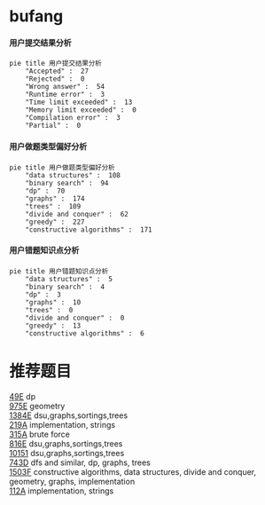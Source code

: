 # bufang

<!-- tabs:start -->



#### **用户提交结果分析**

```mermaid
pie title 用户提交结果分析
    "Accepted" :  27
    "Rejected" :  0
    "Wrong answer" :  54
    "Runtime error" :  3
    "Time limit exceeded" :  13
    "Memory limit exceeded" :  0
    "Compilation error" :  3
    "Partial" :  0
```

#### **用户做题类型偏好分析**

```mermaid
pie title 用户做题类型偏好分析
    "data structures" :  108
    "binary search" :  94
    "dp" :  70
    "graphs" :  174
    "trees" :  109
    "divide and conquer" :  62
    "greedy" :  227
    "constructive algorithms" :  171
```
#### **用户错题知识点分析**

```mermaid
pie title 用户错题知识点分析
    "data structures" :  5
    "binary search" :  4
    "dp" :  3
    "graphs" :  10
    "trees" :  0
    "divide and conquer" :  0
    "greedy" :  13
    "constructive algorithms" :  6
```



<!-- tabs:end -->
# 推荐题目
[49E](https://codeforces.com/contest/49/problem/E)		dp		  
[975E](https://codeforces.com/contest/975/problem/E)		geometry		  
[1384E](https://codeforces.com/contest/1384/problem/E)		dsu,graphs,sortings,trees		  
[219A](https://codeforces.com/contest/219/problem/A)		implementation,
                        strings		  
[315A](https://codeforces.com/contest/315/problem/A)		brute force		  
[816E](https://codeforces.com/contest/816/problem/E)		dsu,graphs,sortings,trees		  
[10151](https://codeforces.com/contest/1015/problem/1)		dsu,graphs,sortings,trees		  
[743D](https://codeforces.com/contest/743/problem/D)		dfs and similar,
                        dp,
                        graphs,
                        trees		  
[1503F](https://codeforces.com/contest/1503/problem/F)		constructive algorithms,
                        data structures,
                        divide and conquer,
                        geometry,
                        graphs,
                        implementation		  
[112A](https://codeforces.com/contest/112/problem/A)		implementation,
                        strings		  
